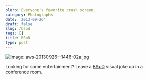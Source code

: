 ```yaml
---
blurb: Everyone's favorite crash screen.
category: Photographs
date: '2013-09-26'
draft: false
slug: /bsod
tags: []
title: BSoD
type: post
---
```



![Image: aws-20130926--1446-02a.jpg](/aws-20130926--1446-02a.jpg)

Looking for some entertainment? Leave a [BSoD][bsodlink] visual joke up in a conference room.

[bsodlink]:http://en.wikipedia.org/wiki/Blue_Screen_of_Death